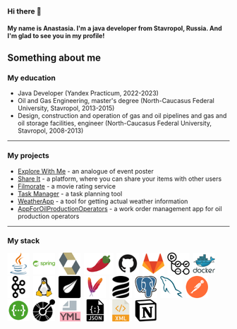 ### Hi there 👋
#### My name is Anastasia. I'm a java developer from Stavropol, Russia. And I'm glad to see you in my profile!

## Something about me

### My education

- Java Developer (Yandex Practicum, 2022-2023)
- Oil and Gas Engineering, master's degree (North-Caucasus Federal University, Stavropol, 2013-2015) 
- Design, construction and operation of gas and oil pipelines and gas and oil storage facilities, engineer (North-Caucasus Federal University, Stavropol, 2008-2013)



---

### My projects

- [Explore With Me](https://github.com/AnastasiaDitrikh/java-explore-with-me) - an analogue of event poster
- [Share It](https://github.com/AnastasiaDitrikh/java-shareit) - a platform, where you can share your items with other users
- [Filmorate](https://github.com/AnastasiaDitrikh/java-filmorate) - a movie rating service
- [Task Manager](https://github.com/AnastasiaDitrikh/java-kanban) - a task planning tool
- [WeatherApp](https://github.com/AnastasiaDitrikh/HW2-Aston-Internship-WeatherApp-) - a tool for getting actual weather information
- [AppForOilProductionOperators](https://github.com/AnastasiaDitrikh/HW3-Aston-Internship-AppForOilProductionOperators) - a work order management app for oil production operators

---

### My stack

<img title="Java" height="50" src="images/java-svgrepo-com.svg">&nbsp;
<img title="Spring" height="50" src="images/spring-svgrepo-com.svg">&nbsp;
<img title="Hibernate" height="50" src="images/hibernate-svgrepo-com.svg">&nbsp;
<img title="Lombok" height="50" src="images/pimientorojo_122736.svg">&nbsp;
<img title="GitHub" height="50" src="images/github-svgrepo-com.svg">&nbsp;
<img title="GitLab" height="50" src="images/gitlab-svgrepo-com.svg">&nbsp;
<img title="GitHub Actions" height="50" src="images/githubactions-svgrepo-com.svg">&nbsp;
<img title="Docker" height="50" src="images/docker-logo-svgrepo-com.svg">&nbsp;
<img title="Kafka" height="50" src="images/apachekafka-svgrepo-com.svg">&nbsp;
<img title="Linux" height="50" src="images/linux-svgrepo-com.svg">&nbsp;
<img title="Thymeleaf" height="50" src="images/thymeleaf_logo_icon_249398.svg">&nbsp;
<img title="Maven" height="50" src="images/maven-svgrepo-com.svg">&nbsp;
<img title="Liquibase" height="50" src="images/liquibase_logo_icon_247825.svg">&nbsp;
<img title="PostgreSQL" height="50" src="images/postgresql-svgrepo-com.svg">&nbsp;
<img title="MySQL" height="50" src="images/mysql-svgrepo-com.svg">&nbsp;
<img title="Postman" height="50" src="images/postman-icon-svgrepo-com.svg">&nbsp;
<img title="Swagger" height="50" src="images/swagger-svgrepo-com.svg">&nbsp;
<img title="OpenApi" height="50" src="images/openapiinitiative-svgrepo-com.svg">&nbsp;
<img title="Yaml" height="50" src="images/file-yaml-svgrepo-com.svg">&nbsp;
<img title="JSON" height="50" src="images/json-file-svgrepo-com.svg">&nbsp;
<img title="XML" height="50" src="images/xml-svgrepo-com.svg">&nbsp;
<img title="Notion" height="50" src="images/notion-svgrepo-com.svg">&nbsp;


